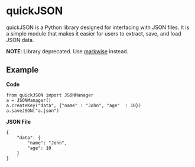 # quickJSON
quickJSON is a Python library designed for interfacing with JSON files. It is a simple module that makes it easier for users to extract, save, and load JSON data.

**NOTE**: Library deprecated. Use [markwise](github.com/angelcarias/markwise) instead.
## Example

**Code**

    from quickJSON import JSONManager
    a = JSONManager()  
    a.createKey("data", {"name" : "John", "age"  : 10})
    a.saveJSON("a.json")

**JSON File**

    {
        "data": {
            "name": "John",
            "age": 10
        }
    }
